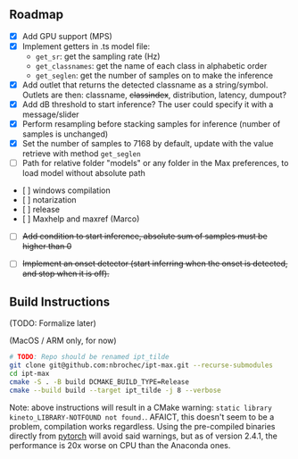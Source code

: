 ## Roadmap

- [x] Add GPU support (MPS)
- [x] Implement getters in .ts model file:
    - `get_sr`: get the sampling rate (Hz)
    - `get_classnames`: get the name of each class in alphabetic order
    - `get_seglen`: get the number of samples on to make the inference
- [x] Add outlet that returns the detected classname as a string/symbol. Outlets are then: classname, ~~classindex~~, distribution, latency, dumpout?
- [x] Add dB threshold to start inference? The user could specify it with a message/slider 
- [x] Perform resampling before stacking samples for inference (number of samples is unchanged)
- [x] Set the number of samples to 7168 by default, update with the value retrieve with method `get_seglen`
- [ ] Path for relative folder "models" or any folder in the Max preferences, to load model without absolute path
- [ ] windows compilation
- [ ] notarization
- [ ] release
- [ ] Maxhelp and maxref (Marco)
- [ ] ~~Add condition to start inference, absolute sum of samples must be higher than 0~~
- [ ] ~~Implement an onset detector (start inferring when the onset is detected, and stop when it is off).~~


## Build Instructions
(TODO: Formalize later)

(MacOS / ARM only, for now)
```bash
# TODO: Repo should be renamed ipt_tilde 
git clone git@github.com:nbrochec/ipt-max.git --recurse-submodules
cd ipt-max
cmake -S . -B build DCMAKE_BUILD_TYPE=Release
cmake --build build --target ipt_tilde -j 8 --verbose
```

Note: above instructions will result in a CMake warning: `static library kineto_LIBRARY-NOTFOUND not found.`. AFAICT, this doesn't seem to be a problem, compilation works regardless. Using the pre-compiled binaries directly from [pytorch](https://pytorch.org/) will avoid said warnings, but as of version 2.4.1, the performance is 20x worse on CPU than the Anaconda ones.  
